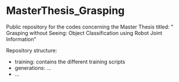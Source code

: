 # MasterThesis_Grasping
Public repository for the codes concerning the Master Thesis titled: " Grasping without Seeing: Object Classification using Robot Joint Information"

Repository structure: 
- training:       contains the different training scripts 
- generations:    ... 
- ...

